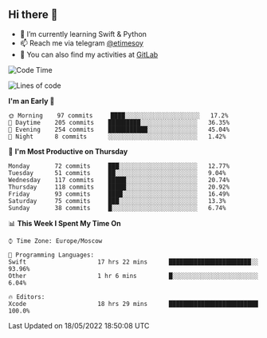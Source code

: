 ## Hi there 👋
- 🌱 I’m currently learning Swift & Python
- 📫 Reach me via telegram [@etimesoy](https://t.me/etimesoy/)
- 🦊 You can also find my activities at [GitLab](https://gitlab.com/etimesoy)

<!--START_SECTION:waka-->
![Code Time](http://img.shields.io/badge/Code%20Time-0%20secs-blue)

![Lines of code](https://img.shields.io/badge/From%20Hello%20World%20I%27ve%20Written-187%20Thousand%20lines%20of%20code-blue)

**I'm an Early 🐤** 

```text
🌞 Morning    97 commits     ████░░░░░░░░░░░░░░░░░░░░░   17.2% 
🌆 Daytime    205 commits    █████████░░░░░░░░░░░░░░░░   36.35% 
🌃 Evening    254 commits    ███████████░░░░░░░░░░░░░░   45.04% 
🌙 Night      8 commits      ░░░░░░░░░░░░░░░░░░░░░░░░░   1.42%

```
📅 **I'm Most Productive on Thursday** 

```text
Monday       72 commits     ███░░░░░░░░░░░░░░░░░░░░░░   12.77% 
Tuesday      51 commits     ██░░░░░░░░░░░░░░░░░░░░░░░   9.04% 
Wednesday    117 commits    █████░░░░░░░░░░░░░░░░░░░░   20.74% 
Thursday     118 commits    █████░░░░░░░░░░░░░░░░░░░░   20.92% 
Friday       93 commits     ████░░░░░░░░░░░░░░░░░░░░░   16.49% 
Saturday     75 commits     ███░░░░░░░░░░░░░░░░░░░░░░   13.3% 
Sunday       38 commits     █░░░░░░░░░░░░░░░░░░░░░░░░   6.74%

```


📊 **This Week I Spent My Time On** 

```text
⌚︎ Time Zone: Europe/Moscow

💬 Programming Languages: 
Swift                    17 hrs 22 mins      ███████████████████████░░   93.96% 
Other                    1 hr 6 mins         █░░░░░░░░░░░░░░░░░░░░░░░░   6.04%

🔥 Editors: 
Xcode                    18 hrs 29 mins      █████████████████████████   100.0%

```


 Last Updated on 18/05/2022 18:50:08 UTC
<!--END_SECTION:waka-->
